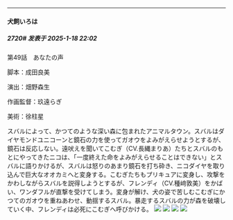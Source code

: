 ﻿
*****

####  犬飼いろは  
##### 2720#       发表于 2025-1-18 22:02

第49話　あなたの声

脚本：成田良美

演出：畑野森生

作画監督：玖遠らぎ

美術：徐柱星

スバルによって、かつてのような深い森に包まれたアニマルタウン。スバルはダイヤモンドユニコーンと鏡石の力を使ってガオウをよみがえらせようとするが、鏡石は反応しない。遠吠えを聞いてこむぎ（CV.長縄まりあ）たちとスバルのもとにやってきたニコは、「一度終えた命をよみがえらせることはできない」とスバルに語りかけるが、スバルは怒りのあまり鏡石を打ち砕き、ニコダイヤを取り込んで巨大なオオカミへと変身する。こむぎたちもプリキュアに変身し、攻撃をかわしながらスバルを説得しようとするが、フレンディ（CV.種﨑敦美）をかばい、ワンダフルが直撃を受けてしまう。変身が解け、犬の姿で苦しむこむぎにかつてのガオウを重ねあわせ、動揺するスバル。暴走するスバルの力が森を破壊していく中、フレンディは必死にこむぎへ呼びかける。
<img src="https://p.sda1.dev/21/8692a0bd5a1a52fd8a27f943bb1c8be3/1000008327.jpg" referrerpolicy="no-referrer">
<img src="https://p.sda1.dev/21/02ba6109e619dfc13fc84ec28cfc4a60/1000008328.jpg" referrerpolicy="no-referrer">
<img src="https://p.sda1.dev/21/d72c29499541a8ffb1c84e33bb7376d8/1000008329.jpg" referrerpolicy="no-referrer">
<img src="https://p.sda1.dev/21/eb4ba50fc4568a04bd9cab86a5434532/1000008330.jpg" referrerpolicy="no-referrer">


